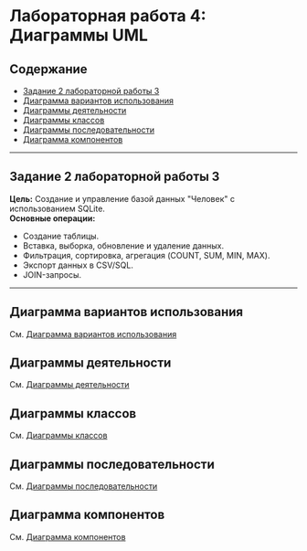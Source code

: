 # Лабораторная работа 4: Диаграммы UML  
## Содержание  
- [Задание 2 лабораторной работы 3](#задание-2-лабораторной-работы-3)  
- [Диаграмма вариантов использования](#диаграмма-вариантов-использования)  
- [Диаграммы деятельности](#диаграммы-деятельности)  
- [Диаграммы классов](#диаграммы-классов)  
- [Диаграммы последовательности](#диаграммы-последовательности)  
- [Диаграмма компонентов](#диаграмма-компонентов)  

---

## Задание 2 лабораторной работы 3  
**Цель:** Создание и управление базой данных "Человек" с использованием SQLite.  
**Основные операции:**  
- Создание таблицы.  
- Вставка, выборка, обновление и удаление данных.  
- Фильтрация, сортировка, агрегация (COUNT, SUM, MIN, MAX).  
- Экспорт данных в CSV/SQL.  
- JOIN-запросы.  

---

## Диаграмма вариантов использования  
См. [Диаграмма вариантов использования](use_case_diagram.md)

## Диаграммы деятельности  
См. [Диаграммы деятельности](activity_diagrams.md)

## Диаграммы классов  
См. [Диаграммы классов](class_diagrams.md)

## Диаграммы последовательности  
См. [Диаграммы последовательности](sequence_diagrams.md)

## Диаграмма компонентов  
См. [Диаграмма компонентов](component_diagram.md)
